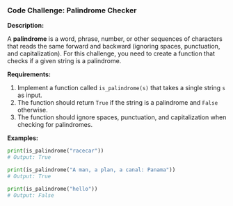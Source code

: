 ### **Code Challenge: Palindrome Checker**

**Description:**

A **palindrome** is a word, phrase, number, or other sequences of characters that reads the same forward and backward (ignoring spaces, punctuation, and capitalization). For this challenge, you need to create a function that checks if a given string is a palindrome.

**Requirements:**

1. Implement a function called `is_palindrome(s)` that takes a single string `s` as input.
2. The function should return `True` if the string is a palindrome and `False` otherwise.
3. The function should ignore spaces, punctuation, and capitalization when checking for palindromes.

**Examples:**

```python
print(is_palindrome("racecar"))  
# Output: True

print(is_palindrome("A man, a plan, a canal: Panama"))  
# Output: True

print(is_palindrome("hello"))  
# Output: False
